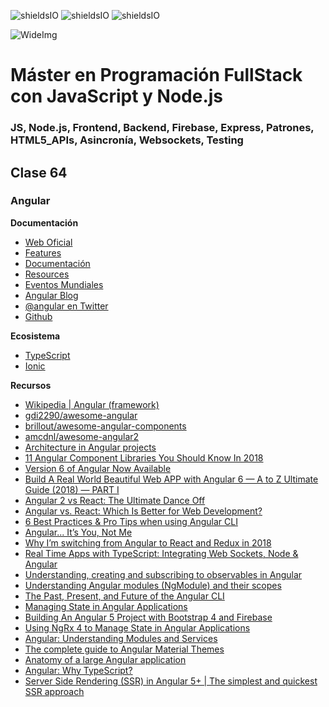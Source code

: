 ![shieldsIO](https://img.shields.io/github/issues/Fictizia/Master-en-programacion-fullstack-con-JavaScript-y-Node.js_ed3.svg)
![shieldsIO](https://img.shields.io/github/forks/Fictizia/Master-en-programacion-fullstack-con-JavaScript-y-Node.js_ed3.svg)
![shieldsIO](https://img.shields.io/github/stars/Fictizia/Master-en-programacion-fullstack-con-JavaScript-y-Node.js_ed3.svg)

![WideImg](http://fictizia.com/img/github/Fictizia-plan-estudios-github.jpg)

# Máster en Programación FullStack con JavaScript y Node.js
### JS, Node.js, Frontend, Backend, Firebase, Express, Patrones, HTML5_APIs, Asincronía, Websockets, Testing

## Clase 64

### Angular

**Documentación**
- [Web Oficial](https://angular.io/)
- [Features](https://angular.io/features)
- [Documentación](https://angular.io/docs)
- [Resources](https://angular.io/resources)
- [Eventos Mundiales](https://angular.io/events)
- [Angular Blog](https://blog.angular.io/)
- [@angular en Twitter](https://twitter.com/angular?lang=es)
- [Github](https://github.com/angular)

**Ecosistema**
- [TypeScript](https://www.typescriptlang.org/)
- [Ionic](https://ionicframework.com/)

**Recursos**
- [Wikipedia | Angular (framework)](https://es.wikipedia.org/wiki/Angular_(framework))
- [gdi2290/awesome-angular](https://github.com/gdi2290/awesome-angular)
- [brillout/awesome-angular-components](https://github.com/brillout/awesome-angular-components)
- [amcdnl/awesome-angular2](https://github.com/amcdnl/awesome-angular2)
- [Architecture in Angular projects](https://medium.com/@cyrilletuzi/architecture-in-angular-projects-242606567e40)
- [11 Angular Component Libraries You Should Know In 2018](https://blog.bitsrc.io/11-angular-component-libraries-you-should-know-in-2018-e9f9c9d544ff)
- [Version 6 of Angular Now Available](https://blog.angular.io/version-6-of-angular-now-available-cc56b0efa7a4)
- [Build A Real World Beautiful Web APP with Angular 6 — A to Z Ultimate Guide (2018) — PART I](https://medium.com/@hamedbaatour/build-a-real-world-beautiful-web-app-with-angular-6-a-to-z-ultimate-guide-2018-part-i-e121dd1d55e)
- [Angular 2 vs React: The Ultimate Dance Off](https://medium.com/javascript-scene/angular-2-vs-react-the-ultimate-dance-off-60e7dfbc379c)
- [Angular vs. React: Which Is Better for Web Development?](https://codeburst.io/angular-vs-react-which-is-better-for-web-development-e0dd1fefab5b)
- [6 Best Practices & Pro Tips when using Angular CLI](https://medium.com/@tomastrajan/6-best-practices-pro-tips-for-angular-cli-better-developer-experience-7b328bc9db81)
- [Angular... It’s You, Not Me](https://levelup.gitconnected.com/angular-its-you-not-me-9e9232ad3bcd)
- [Why I’m switching from Angular to React and Redux in 2018](https://hackernoon.com/why-im-switching-from-angular-to-react-and-redux-in-2018-cb48be00fda7)
- [Real Time Apps with TypeScript: Integrating Web Sockets, Node & Angular](https://medium.com/dailyjs/real-time-apps-with-typescript-integrating-web-sockets-node-angular-e2b57cbd1ec1)
- [Understanding, creating and subscribing to observables in Angular](https://medium.com/@luukgruijs/understanding-creating-and-subscribing-to-observables-in-angular-426dbf0b04a3)
- [Understanding Angular modules (NgModule) and their scopes](https://medium.com/@cyrilletuzi/understanding-angular-modules-ngmodule-and-their-scopes-81e4ed6f7407)
- [The Past, Present, and Future of the Angular CLI](https://blog.angular.io/the-past-present-and-future-of-the-angular-cli-13cf55e455f8)
- [Managing State in Angular Applications](https://blog.nrwl.io/managing-state-in-angular-applications-22b75ef5625f)
- [Building An Angular 5 Project with Bootstrap 4 and Firebase](https://medium.com/codingthesmartway-com-blog/building-an-angular-5-project-with-bootstrap-4-and-firebase-4504ff7717c1)
- [Using NgRx 4 to Manage State in Angular Applications](https://blog.nrwl.io/using-ngrx-4-to-manage-state-in-angular-applications-64e7a1f84b7b)
- [Angular: Understanding Modules and Services](https://medium.com/@michelestieven/organizing-angular-applications-f0510761d65a)
- [The complete guide to Angular Material Themes](https://medium.com/@tomastrajan/the-complete-guide-to-angular-material-themes-4d165a9d24d1)
- [Anatomy of a large Angular application](https://medium.com/@bojzi/anatomy-of-a-large-angular-application-f098e5e36994)
- [Angular: Why TypeScript?](https://vsavkin.com/writing-angular-2-in-typescript-1fa77c78d8e8)
- [Server Side Rendering (SSR) in Angular 5+ | The simplest and quickest SSR approach](https://itnext.io/server-side-rendering-ssr-in-angular-5-the-simplest-and-quickest-ssr-approach-34cf53224f32)